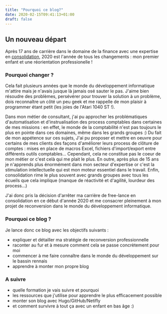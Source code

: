 ```yaml
---
title: "Pourquoi ce blog?"
date: 2020-02-15T09:41:13+01:00
draft: false	
---
```

## Un nouveau départ
Après 17 ans de carrière dans le domaine de la finance avec une expertise en [consolidation](https://fr.wikipedia.org/wiki/Consolidation_comptable), 2020 est l'année de tous les changements : mon premier enfant et une réorientation professionelle !  

### Pourquoi changer ?
Cela fait plusieurs années que le monde du développement informatique m'attire mais je n'avais jusque là jamais osé sauter le pas. J'aime bien résoudre des problèmes, persévérer pour trouver la solution à un problème, dois reconnaître un côté un peu geek et me rappelle de mon plaisir à programmer étant petit (les joies de l'Atari 1040 ST !).

Dans mon métier de consultant, j'ai pu approcher les problématiques d'automatisation et d'instrualisation des process comptables dans certaines de mes missions : en effet, le monde de la comptabilité n'est pas toujours le plus en pointe dans ces domaines, même dans les grands groupes :) 
Du fait de mon appétence sur ces sujets, J'ai pu proposer et mettre en oeuvre pour certains de mes clients des façons d'améliorer leurs process de clôture de comptes : mises en place de macros Excel, fichiers d'import/export entre différents outils comptables... Cependant, cela ne constitue pas le coeur de mon métier or c'est celà qui me plait le plus. En outre, après plus de 15 ans je n'apprends plus énormément dans mon secteur d'expertise or c'est la stimulation intellectuelle qui est mon moteur essentiel dans le travail. Enfin, consolidation rime le plus souvent avec grands groupes avec tous les écueils que cela implique (manque de réactivité et d'agilité, lourdeur des process...)

J'ai donc pris la décision d'arrêter ma carrière de free-lance en consolidation en ce début d'année 2020 et me consacrer pleinement à mon projet de reconversion dans le monde du développement informatique.   

### Pourquoi ce blog ?
Je lance donc ce blog avec les objectifs suivants :
* expliquer et détailler ma stratégie de reconversion professionnelle
* raconter au fur et à mesure comment cela se passe concrètement pour moi
* commencer à me faire connaître dans le monde du développement sur le bassin rennais
* apprendre à monter mon propre blog

### A suivre
* quelle formation je vais suivre et pourquoi
* les ressources que j'utilise pour apprendre le plus efficacement possible
* monter son blog avec Hugo/GitHub/Netifly
* et comment survivre à tout ça avec un enfant en bas âge :)

